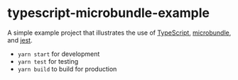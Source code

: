 # typescript-microbundle-example

A simple example project that illustrates the use of [TypeScript](https://www.typescriptlang.org/), [microbundle](https://github.com/developit/microbundle), and [jest](https://facebook.github.io/jest/).

* `yarn start` for development
* `yarn test` for testing
* `yarn build` to build for production
